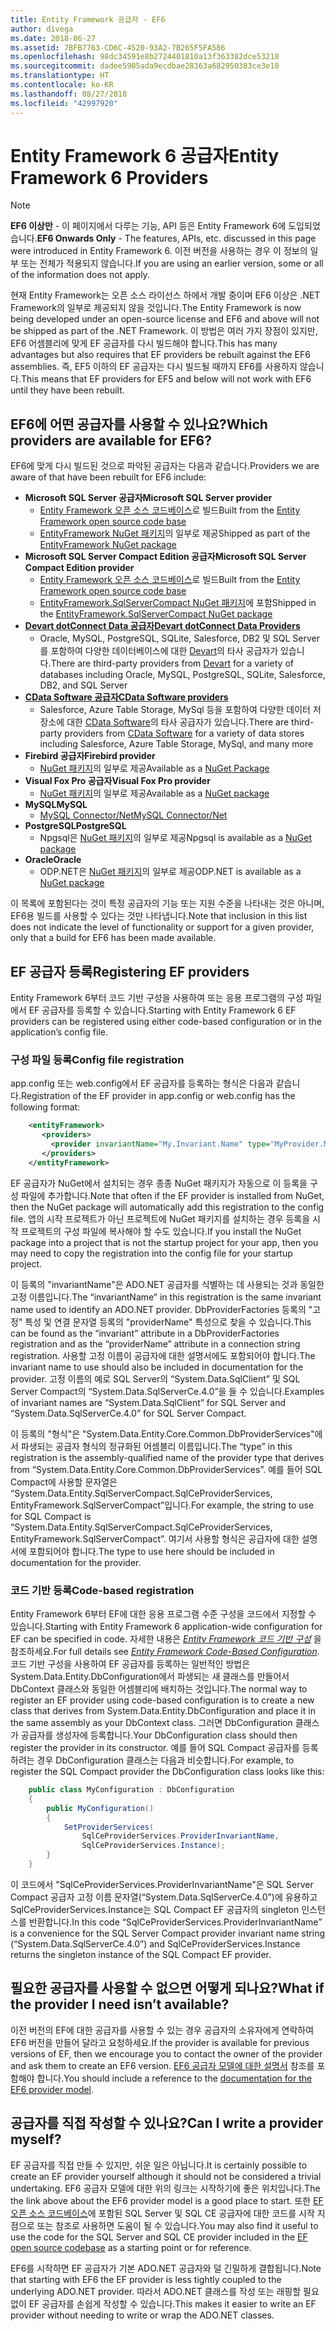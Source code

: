 ```yaml
---
title: Entity Framework 공급자 - EF6
author: divega
ms.date: 2018-06-27
ms.assetid: 7BFB7763-CD6C-4520-93A2-7B265F5FA586
ms.openlocfilehash: 98dc34591e8b2724401810a13f363382dce53218
ms.sourcegitcommit: dadee5905ada9ecdbae28363a682950383ce3e10
ms.translationtype: HT
ms.contentlocale: ko-KR
ms.lasthandoff: 08/27/2018
ms.locfileid: "42997920"
---
```

# <a name="entity-framework-6-providers"></a><span data-ttu-id="6a8c6-102">Entity Framework 6 공급자</span><span class="sxs-lookup"><span data-stu-id="6a8c6-102">Entity Framework 6 Providers</span></span>
> [!NOTE]
> <span data-ttu-id="6a8c6-103">**EF6 이상만** - 이 페이지에서 다루는 기능, API 등은 Entity Framework 6에 도입되었습니다.</span><span class="sxs-lookup"><span data-stu-id="6a8c6-103">**EF6 Onwards Only** - The features, APIs, etc. discussed in this page were introduced in Entity Framework 6.</span></span> <span data-ttu-id="6a8c6-104">이전 버전을 사용하는 경우 이 정보의 일부 또는 전체가 적용되지 않습니다.</span><span class="sxs-lookup"><span data-stu-id="6a8c6-104">If you are using an earlier version, some or all of the information does not apply.</span></span>

<span data-ttu-id="6a8c6-105">현재 Entity Framework는 오픈 소스 라이선스 하에서 개발 중이며 EF6 이상은 .NET Framework의 일부로 제공되지 않을 것입니다.</span><span class="sxs-lookup"><span data-stu-id="6a8c6-105">The Entity Framework is now being developed under an open-source license and EF6 and above will not be shipped as part of the .NET Framework.</span></span> <span data-ttu-id="6a8c6-106">이 방법은 여러 가지 장점이 있지만, EF6 어셈블리에 맞게 EF 공급자를 다시 빌드해야 합니다.</span><span class="sxs-lookup"><span data-stu-id="6a8c6-106">This has many advantages but also requires that EF providers be rebuilt against the EF6 assemblies.</span></span> <span data-ttu-id="6a8c6-107">즉, EF5 이하의 EF 공급자는 다시 빌드될 때까지 EF6를 사용하지 않습니다.</span><span class="sxs-lookup"><span data-stu-id="6a8c6-107">This means that EF providers for EF5 and below will not work with EF6 until they have been rebuilt.</span></span>

## <a name="which-providers-are-available-for-ef6"></a><span data-ttu-id="6a8c6-108">EF6에 어떤 공급자를 사용할 수 있나요?</span><span class="sxs-lookup"><span data-stu-id="6a8c6-108">Which providers are available for EF6?</span></span>

<span data-ttu-id="6a8c6-109">EF6에 맞게 다시 빌드된 것으로 파악된 공급자는 다음과 같습니다.</span><span class="sxs-lookup"><span data-stu-id="6a8c6-109">Providers we are aware of that have been rebuilt for EF6 include:</span></span>

*   <span data-ttu-id="6a8c6-110">**Microsoft SQL Server 공급자**</span><span class="sxs-lookup"><span data-stu-id="6a8c6-110">**Microsoft SQL Server provider**</span></span>
    *   <span data-ttu-id="6a8c6-111">[Entity Framework 오픈 소스 코드베이스](http://github.com/aspnet/EntityFramework6)로 빌드</span><span class="sxs-lookup"><span data-stu-id="6a8c6-111">Built from the [Entity Framework open source code base](http://github.com/aspnet/EntityFramework6)</span></span>
    *   <span data-ttu-id="6a8c6-112">[EntityFramework NuGet 패키지](http://nuget.org/packages/EntityFramework)의 일부로 제공</span><span class="sxs-lookup"><span data-stu-id="6a8c6-112">Shipped as part of the [EntityFramework NuGet package](http://nuget.org/packages/EntityFramework)</span></span>
*   <span data-ttu-id="6a8c6-113">**Microsoft SQL Server Compact Edition 공급자**</span><span class="sxs-lookup"><span data-stu-id="6a8c6-113">**Microsoft SQL Server Compact Edition provider**</span></span>
    *   <span data-ttu-id="6a8c6-114">[Entity Framework 오픈 소스 코드베이스](http://github.com/aspnet/EntityFramework6)로 빌드</span><span class="sxs-lookup"><span data-stu-id="6a8c6-114">Built from the [Entity Framework open source code base](http://github.com/aspnet/EntityFramework6)</span></span>
    *   <span data-ttu-id="6a8c6-115">[EntityFramework.SqlServerCompact NuGet 패키지](http://nuget.org/packages/EntityFramework.SqlServerCompact)에 포함</span><span class="sxs-lookup"><span data-stu-id="6a8c6-115">Shipped in the [EntityFramework.SqlServerCompact NuGet package](http://nuget.org/packages/EntityFramework.SqlServerCompact)</span></span>
*   [<span data-ttu-id="6a8c6-116">**Devart dotConnect Data 공급자**</span><span class="sxs-lookup"><span data-stu-id="6a8c6-116">**Devart dotConnect Data Providers**</span></span>](http://www.devart.com/dotconnect/)
    *   <span data-ttu-id="6a8c6-117">Oracle, MySQL, PostgreSQL, SQLite, Salesforce, DB2 및 SQL Server를 포함하여 다양한 데이터베이스에 대한 [Devart](http://www.devart.com/)의 타사 공급자가 있습니다.</span><span class="sxs-lookup"><span data-stu-id="6a8c6-117">There are third-party providers from [Devart](http://www.devart.com/) for a variety of databases including Oracle, MySQL, PostgreSQL, SQLite, Salesforce, DB2, and SQL Server</span></span>
*   [<span data-ttu-id="6a8c6-118">**CData Software 공급자**</span><span class="sxs-lookup"><span data-stu-id="6a8c6-118">**CData Software providers**</span></span>](http://www.cdata.com/ado/)
    *   <span data-ttu-id="6a8c6-119">Salesforce, Azure Table Storage, MySql 등을 포함하여 다양한 데이터 저장소에 대한 [CData Software](http://www.cdata.com/ado/)의 타사 공급자가 있습니다.</span><span class="sxs-lookup"><span data-stu-id="6a8c6-119">There are third-party providers from [CData Software](http://www.cdata.com/ado/) for a variety of data stores including Salesforce, Azure Table Storage, MySql, and many more</span></span>
*   <span data-ttu-id="6a8c6-120">**Firebird 공급자**</span><span class="sxs-lookup"><span data-stu-id="6a8c6-120">**Firebird provider**</span></span>
    *   <span data-ttu-id="6a8c6-121">[NuGet 패키지](http://www.nuget.org/packages/FirebirdSql.Data.FirebirdClient/)의 일부로 제공</span><span class="sxs-lookup"><span data-stu-id="6a8c6-121">Available as a [NuGet Package](http://www.nuget.org/packages/FirebirdSql.Data.FirebirdClient/)</span></span>
*   <span data-ttu-id="6a8c6-122">**Visual Fox Pro 공급자**</span><span class="sxs-lookup"><span data-stu-id="6a8c6-122">**Visual Fox Pro provider**</span></span>
    *   <span data-ttu-id="6a8c6-123">[NuGet 패키지](https://www.nuget.org/packages/VFPEntityFrameworkProvider2/)의 일부로 제공</span><span class="sxs-lookup"><span data-stu-id="6a8c6-123">Available as a [NuGet package](https://www.nuget.org/packages/VFPEntityFrameworkProvider2/)</span></span>
*   <span data-ttu-id="6a8c6-124">**MySQL**</span><span class="sxs-lookup"><span data-stu-id="6a8c6-124">**MySQL**</span></span>
    *   [<span data-ttu-id="6a8c6-125">MySQL Connector/Net</span><span class="sxs-lookup"><span data-stu-id="6a8c6-125">MySQL Connector/Net</span></span>](http://dev.mysql.com/downloads/connector/net/)
*   <span data-ttu-id="6a8c6-126">**PostgreSQL**</span><span class="sxs-lookup"><span data-stu-id="6a8c6-126">**PostgreSQL**</span></span>
    *   <span data-ttu-id="6a8c6-127">Npgsql은 [NuGet 패키지](http://www.nuget.org/packages/Npgsql.EF6/)의 일부로 제공</span><span class="sxs-lookup"><span data-stu-id="6a8c6-127">Npgsql is available as a [NuGet package](http://www.nuget.org/packages/Npgsql.EF6/)</span></span>
*   <span data-ttu-id="6a8c6-128">**Oracle**</span><span class="sxs-lookup"><span data-stu-id="6a8c6-128">**Oracle**</span></span>
    *   <span data-ttu-id="6a8c6-129">ODP.NET은 [NuGet 패키지](https://www.nuget.org/packages/Oracle.ManagedDataAccess.EntityFramework/)의 일부로 제공</span><span class="sxs-lookup"><span data-stu-id="6a8c6-129">ODP.NET is available as a [NuGet package](https://www.nuget.org/packages/Oracle.ManagedDataAccess.EntityFramework/)</span></span>

<span data-ttu-id="6a8c6-130">이 목록에 포함된다는 것이 특정 공급자의 기능 또는 지원 수준을 나타내는 것은 아니며, EF6용 빌드를 사용할 수 있다는 것만 나타냅니다.</span><span class="sxs-lookup"><span data-stu-id="6a8c6-130">Note that inclusion in this list does not indicate the level of functionality or support for a given provider, only that a build for EF6 has been made available.</span></span>

## <a name="registering-ef-providers"></a><span data-ttu-id="6a8c6-131">EF 공급자 등록</span><span class="sxs-lookup"><span data-stu-id="6a8c6-131">Registering EF providers</span></span>

<span data-ttu-id="6a8c6-132">Entity Framework 6부터 코드 기반 구성을 사용하여 또는 응용 프로그램의 구성 파일에서 EF 공급자를 등록할 수 있습니다.</span><span class="sxs-lookup"><span data-stu-id="6a8c6-132">Starting with Entity Framework 6 EF providers can be registered using either code-based configuration or in the application’s config file.</span></span>

### <a name="config-file-registration"></a><span data-ttu-id="6a8c6-133">구성 파일 등록</span><span class="sxs-lookup"><span data-stu-id="6a8c6-133">Config file registration</span></span>

<span data-ttu-id="6a8c6-134">app.config 또는 web.config에서 EF 공급자를 등록하는 형식은 다음과 같습니다.</span><span class="sxs-lookup"><span data-stu-id="6a8c6-134">Registration of the EF provider in app.config or web.config has the following format:</span></span>


``` xml
    <entityFramework>
       <providers>
         <provider invariantName="My.Invariant.Name" type="MyProvider.MyProviderServices, MyAssembly" />
       </providers>
    </entityFramework>
```

<span data-ttu-id="6a8c6-135">EF 공급자가 NuGet에서 설치되는 경우 종종 NuGet 패키지가 자동으로 이 등록을 구성 파일에 추가합니다.</span><span class="sxs-lookup"><span data-stu-id="6a8c6-135">Note that often if the EF provider is installed from NuGet, then the NuGet package will automatically add this registration to the config file.</span></span> <span data-ttu-id="6a8c6-136">앱의 시작 프로젝트가 아닌 프로젝트에 NuGet 패키지를 설치하는 경우 등록을 시작 프로젝트의 구성 파일에 복사해야 할 수도 있습니다.</span><span class="sxs-lookup"><span data-stu-id="6a8c6-136">If you install the NuGet package into a project that is not the startup project for your app, then you may need to copy the registration into the config file for your startup project.</span></span>

<span data-ttu-id="6a8c6-137">이 등록의 "invariantName"은 ADO.NET 공급자를 식별하는 데 사용되는 것과 동일한 고정 이름입니다.</span><span class="sxs-lookup"><span data-stu-id="6a8c6-137">The “invariantName” in this registration is the same invariant name used to identify an ADO.NET provider.</span></span> <span data-ttu-id="6a8c6-138">DbProviderFactories 등록의 "고정" 특성 및 연결 문자열 등록의 "providerName" 특성으로 찾을 수 있습니다.</span><span class="sxs-lookup"><span data-stu-id="6a8c6-138">This can be found as the “invariant” attribute in a DbProviderFactories registration and as the “providerName” attribute in a connection string registration.</span></span> <span data-ttu-id="6a8c6-139">사용할 고정 이름이 공급자에 대한 설명서에도 포함되어야 합니다.</span><span class="sxs-lookup"><span data-stu-id="6a8c6-139">The invariant name to use should also be included in documentation for the provider.</span></span> <span data-ttu-id="6a8c6-140">고정 이름의 예로 SQL Server의 “System.Data.SqlClient” 및 SQL Server Compact의 “System.Data.SqlServerCe.4.0”을 들 수 있습니다.</span><span class="sxs-lookup"><span data-stu-id="6a8c6-140">Examples of invariant names are “System.Data.SqlClient” for SQL Server and “System.Data.SqlServerCe.4.0” for SQL Server Compact.</span></span>

<span data-ttu-id="6a8c6-141">이 등록의 "형식"은 "System.Data.Entity.Core.Common.DbProviderServices"에서 파생되는 공급자 형식의 정규화된 어셈블리 이름입니다.</span><span class="sxs-lookup"><span data-stu-id="6a8c6-141">The “type” in this registration is the assembly-qualified name of the provider type that derives from “System.Data.Entity.Core.Common.DbProviderServices”.</span></span> <span data-ttu-id="6a8c6-142">예를 들어 SQL Compact에 사용할 문자열은 “System.Data.Entity.SqlServerCompact.SqlCeProviderServices, EntityFramework.SqlServerCompact”입니다.</span><span class="sxs-lookup"><span data-stu-id="6a8c6-142">For example, the string to use for SQL Compact is “System.Data.Entity.SqlServerCompact.SqlCeProviderServices, EntityFramework.SqlServerCompact”.</span></span> <span data-ttu-id="6a8c6-143">여기서 사용할 형식은 공급자에 대한 설명서에 포함되어야 합니다.</span><span class="sxs-lookup"><span data-stu-id="6a8c6-143">The type to use here should be included in documentation for the provider.</span></span>

### <a name="code-based-registration"></a><span data-ttu-id="6a8c6-144">코드 기반 등록</span><span class="sxs-lookup"><span data-stu-id="6a8c6-144">Code-based registration</span></span>

<span data-ttu-id="6a8c6-145">Entity Framework 6부터 EF에 대한 응용 프로그램 수준 구성을 코드에서 지정할 수 있습니다.</span><span class="sxs-lookup"><span data-stu-id="6a8c6-145">Starting with Entity Framework 6 application-wide configuration for EF can be specified in code.</span></span> <span data-ttu-id="6a8c6-146">자세한 내용은 _[Entity Framework 코드 기반 구성](https://msdn.microsoft.com/en-us/data/jj680699)_ 을 참조하세요.</span><span class="sxs-lookup"><span data-stu-id="6a8c6-146">For full details see _[Entity Framework Code-Based Configuration](https://msdn.microsoft.com/en-us/data/jj680699)_.</span></span> <span data-ttu-id="6a8c6-147">코드 기반 구성을 사용하여 EF 공급자를 등록하는 일반적인 방법은 System.Data.Entity.DbConfiguration에서 파생되는 새 클래스를 만들어서 DbContext 클래스와 동일한 어셈블리에 배치하는 것입니다.</span><span class="sxs-lookup"><span data-stu-id="6a8c6-147">The normal way to register an EF provider using code-based configuration is to create a new class that derives from System.Data.Entity.DbConfiguration and place it in the same assembly as your DbContext class.</span></span> <span data-ttu-id="6a8c6-148">그러면 DbConfiguration 클래스가 공급자를 생성자에 등록합니다.</span><span class="sxs-lookup"><span data-stu-id="6a8c6-148">Your DbConfiguration class should then register the provider in its constructor.</span></span> <span data-ttu-id="6a8c6-149">예를 들어 SQL Compact 공급자를 등록하려는 경우 DbConfiguration 클래스는 다음과 비슷합니다.</span><span class="sxs-lookup"><span data-stu-id="6a8c6-149">For example, to register the SQL Compact provider the DbConfiguration class looks like this:</span></span>

``` csharp
    public class MyConfiguration : DbConfiguration
    {
        public MyConfiguration()
        {
            SetProviderServices(
                SqlCeProviderServices.ProviderInvariantName,
                SqlCeProviderServices.Instance);
        }
    }
```

<span data-ttu-id="6a8c6-150">이 코드에서 "SqlCeProviderServices.ProviderInvariantName"은 SQL Server Compact 공급자 고정 이름 문자열(“System.Data.SqlServerCe.4.0”)에 유용하고 SqlCeProviderServices.Instance는 SQL Compact EF 공급자의 singleton 인스턴스를 반환합니다.</span><span class="sxs-lookup"><span data-stu-id="6a8c6-150">In this code “SqlCeProviderServices.ProviderInvariantName” is a convenience for the SQL Server Compact provider invariant name string (“System.Data.SqlServerCe.4.0”) and SqlCeProviderServices.Instance returns the singleton instance of the SQL Compact EF provider.</span></span>

## <a name="what-if-the-provider-i-need-isnt-available"></a><span data-ttu-id="6a8c6-151">필요한 공급자를 사용할 수 없으면 어떻게 되나요?</span><span class="sxs-lookup"><span data-stu-id="6a8c6-151">What if the provider I need isn’t available?</span></span>

<span data-ttu-id="6a8c6-152">이전 버전의 EF에 대한 공급자를 사용할 수 있는 경우 공급자의 소유자에게 연락하여 EF6 버전을 만들어 달라고 요청하세요.</span><span class="sxs-lookup"><span data-stu-id="6a8c6-152">If the provider is available for previous versions of EF, then we encourage you to contact the owner of the provider and ask them to create an EF6 version.</span></span> <span data-ttu-id="6a8c6-153">[EF6 공급자 모델에 대한 설명서](~/ef6/fundamentals/providers/provider-model.md) 참조를 포함해야 합니다.</span><span class="sxs-lookup"><span data-stu-id="6a8c6-153">You should include a reference to the [documentation for the EF6 provider model](~/ef6/fundamentals/providers/provider-model.md).</span></span>

## <a name="can-i-write-a-provider-myself"></a><span data-ttu-id="6a8c6-154">공급자를 직접 작성할 수 있나요?</span><span class="sxs-lookup"><span data-stu-id="6a8c6-154">Can I write a provider myself?</span></span>

<span data-ttu-id="6a8c6-155">EF 공급자를 직접 만들 수 있지만, 쉬운 일은 아닙니다.</span><span class="sxs-lookup"><span data-stu-id="6a8c6-155">It is certainly possible to create an EF provider yourself although it should not be considered a trivial undertaking.</span></span> <span data-ttu-id="6a8c6-156">EF6 공급자 모델에 대한 위의 링크는 시작하기에 좋은 위치입니다.</span><span class="sxs-lookup"><span data-stu-id="6a8c6-156">The the link above about the EF6 provider model is a good place to start.</span></span> <span data-ttu-id="6a8c6-157">또한 [EF 오픈 소스 코드베이스](https://github.com/aspnet/EntityFramework6)에 포함된 SQL Server 및 SQL CE 공급자에 대한 코드를 시작 지점으로 또는 참조로 사용하면 도움이 될 수 있습니다.</span><span class="sxs-lookup"><span data-stu-id="6a8c6-157">You may also find it useful to use the code for the SQL Server and SQL CE provider included in the [EF open source codebase](https://github.com/aspnet/EntityFramework6) as a starting point or for reference.</span></span>

<span data-ttu-id="6a8c6-158">EF6를 시작하면 EF 공급자가 기본 ADO.NET 공급자와 덜 긴밀하게 결합됩니다.</span><span class="sxs-lookup"><span data-stu-id="6a8c6-158">Note that starting with EF6 the EF provider is less tightly coupled to the underlying ADO.NET provider.</span></span> <span data-ttu-id="6a8c6-159">따라서 ADO.NET 클래스를 작성 또는 래핑할 필요 없이 EF 공급자를 손쉽게 작성할 수 있습니다.</span><span class="sxs-lookup"><span data-stu-id="6a8c6-159">This makes it easier to write an EF provider without needing to write or wrap the ADO.NET classes.</span></span>
